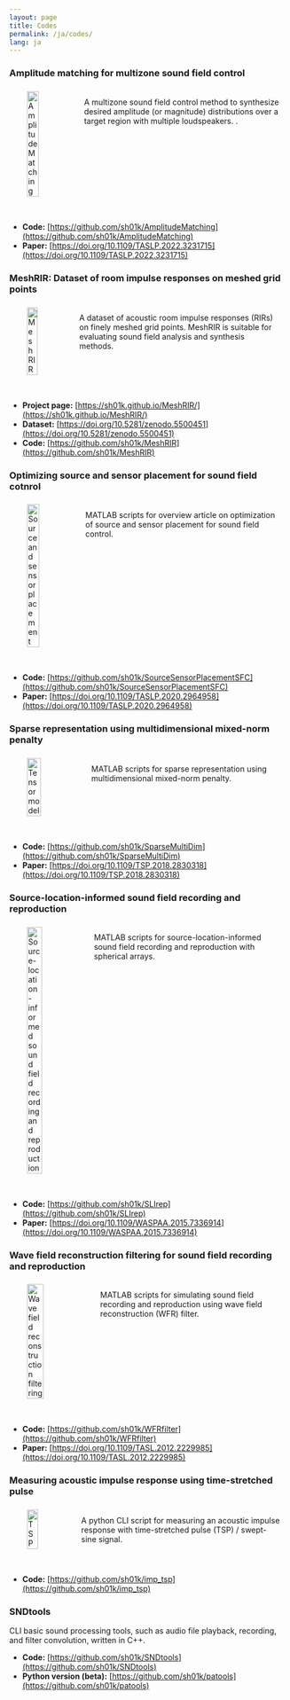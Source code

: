 ```yaml
---
layout: page
title: Codes
permalink: /ja/codes/
lang: ja
---
```


<style>
    #codes { display: flex; align-items: flex-start; gap: 1rem; padding: 0.2rem 1rem 1rem 1rem; }
    img#codes { vertical-align: top; width: 30%; height: auto;}
</style>

### Amplitude matching for multizone sound field control

<div id="codes">
<img id="codes" src="/img/amplitudematching.png" alt="Amplitude Matching">
<p> A multizone sound field control method to synthesize desired amplitude (or magnitude) distributions over a target region with multiple loudspeakers. .</p>
</div>

- **Code:** [https://github.com/sh01k/AmplitudeMatching](https://github.com/sh01k/AmplitudeMatching)
- **Paper:** [https://doi.org/10.1109/TASLP.2022.3231715](https://doi.org/10.1109/TASLP.2022.3231715)

### MeshRIR: Dataset of room impulse responses on meshed grid points

<div id="codes">
<img id="codes" src="/img/meshrir.png" alt="MeshRIR">
<p> A dataset of acoustic room impulse responses (RIRs) on finely meshed grid points. MeshRIR is suitable for evaluating sound field analysis and synthesis methods.</p>
</div>

- **Project page:** [https://sh01k.github.io/MeshRIR/](https://sh01k.github.io/MeshRIR/)
- **Dataset:** [https://doi.org/10.5281/zenodo.5500451](https://doi.org/10.5281/zenodo.5500451)
- **Code:** [https://github.com/sh01k/MeshRIR](https://github.com/sh01k/MeshRIR)

### Optimizing source and sensor placement for sound field cotnrol

<div id=codes>
<img id="codes" src="/img/SourceSensorPlacement.png" alt="Source and sensor placement">
<p>MATLAB scripts for overview article on optimization of source and sensor placement for sound field control.</p>
</div>

- **Code:** [https://github.com/sh01k/SourceSensorPlacementSFC](https://github.com/sh01k/SourceSensorPlacementSFC)
- **Paper:** [https://doi.org/10.1109/TASLP.2020.2964958](https://doi.org/10.1109/TASLP.2020.2964958)

### Sparse representation using multidimensional mixed-norm penalty

<div id=codes>
<img id="codes" src="/img/TensorModel.png" alt="Tensor model">
<p>MATLAB scripts for sparse representation using multidimensional mixed-norm penalty.</p>
</div>

- **Code:** [https://github.com/sh01k/SparseMultiDim](https://github.com/sh01k/SparseMultiDim)
- **Paper:** [https://doi.org/10.1109/TSP.2018.2830318](https://doi.org/10.1109/TSP.2018.2830318)

### Source-location-informed sound field recording and reproduction

<div id=codes>
<img id="codes" src="/img/sli_sphere.png" alt="Source-location-informed sound field recording and reproduction">
<p>MATLAB scripts for source-location-informed sound field recording and reproduction with spherical arrays.</p>
</div>

- **Code:** [https://github.com/sh01k/SLIrep](https://github.com/sh01k/SLIrep)
- **Paper:** [https://doi.org/10.1109/WASPAA.2015.7336914](https://doi.org/10.1109/WASPAA.2015.7336914)

### Wave field reconstruction filtering for sound field recording and reproduction

<div id=codes>
<img id="codes" src="/img/wfr_line.png" alt="Wave field reconstruction filtering">
<p>MATLAB scripts for simulating sound field recording and reproduction using wave field reconstruction (WFR) filter.</p>
</div>

- **Code:** [https://github.com/sh01k/WFRfilter](https://github.com/sh01k/WFRfilter)
- **Paper:** [https://doi.org/10.1109/TASL.2012.2229985](https://doi.org/10.1109/TASL.2012.2229985)

### Measuring acoustic impulse response using time-stretched pulse

<div id=codes>
<img id="codes" src="/img/tsp.png" alt="TSP">
<p>A python CLI script for measuring an acoustic impulse response with time-stretched pulse (TSP) / swept-sine signal.</p>
</div>

- **Code:** [https://github.com/sh01k/imp_tsp](https://github.com/sh01k/imp_tsp)

### SNDtools

CLI basic sound processing tools, such as audio file playback, recording, and filter convolution, written in C++.

- **Code:** [https://github.com/sh01k/SNDtools](https://github.com/sh01k/SNDtools)
- **Python version (beta):** [https://github.com/sh01k/patools](https://github.com/sh01k/patools)